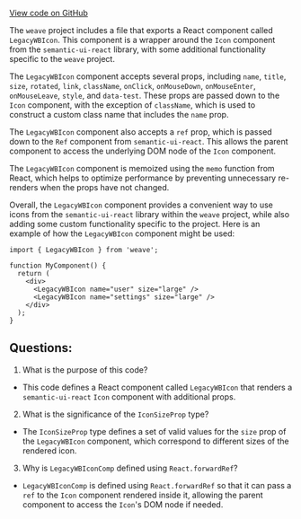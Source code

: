 [View code on GitHub](https://github.com/wandb/weave/weave-js/src/common/components/elements/LegacyWBIcon.tsx)

The `weave` project includes a file that exports a React component called `LegacyWBIcon`. This component is a wrapper around the `Icon` component from the `semantic-ui-react` library, with some additional functionality specific to the `weave` project.

The `LegacyWBIcon` component accepts several props, including `name`, `title`, `size`, `rotated`, `link`, `className`, `onClick`, `onMouseDown`, `onMouseEnter`, `onMouseLeave`, `style`, and `data-test`. These props are passed down to the `Icon` component, with the exception of `className`, which is used to construct a custom class name that includes the `name` prop.

The `LegacyWBIcon` component also accepts a `ref` prop, which is passed down to the `Ref` component from `semantic-ui-react`. This allows the parent component to access the underlying DOM node of the `Icon` component.

The `LegacyWBIcon` component is memoized using the `memo` function from React, which helps to optimize performance by preventing unnecessary re-renders when the props have not changed.

Overall, the `LegacyWBIcon` component provides a convenient way to use icons from the `semantic-ui-react` library within the `weave` project, while also adding some custom functionality specific to the project. Here is an example of how the `LegacyWBIcon` component might be used:

```
import { LegacyWBIcon } from 'weave';

function MyComponent() {
  return (
    <div>
      <LegacyWBIcon name="user" size="large" />
      <LegacyWBIcon name="settings" size="large" />
    </div>
  );
}
```
## Questions: 
 1. What is the purpose of this code?
- This code defines a React component called `LegacyWBIcon` that renders a `semantic-ui-react` `Icon` component with additional props.

2. What is the significance of the `IconSizeProp` type?
- The `IconSizeProp` type defines a set of valid values for the `size` prop of the `LegacyWBIcon` component, which correspond to different sizes of the rendered icon.

3. Why is `LegacyWBIconComp` defined using `React.forwardRef`?
- `LegacyWBIconComp` is defined using `React.forwardRef` so that it can pass a `ref` to the `Icon` component rendered inside it, allowing the parent component to access the `Icon`'s DOM node if needed.